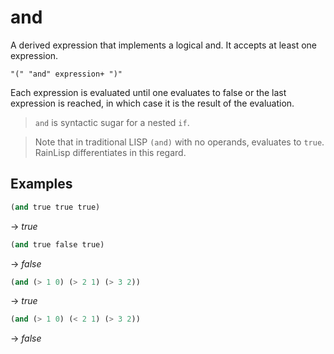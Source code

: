 # and
A derived expression that implements a logical and. It accepts at least one expression.
```
"(" "and" expression+ ")"
```
Each expression is evaluated until one evaluates to false or the last expression is reached, in which case it is the result of the evaluation.

> `and` is syntactic sugar for a nested `if`.

> Note that in traditional LISP `(and)` with no operands, evaluates to `true`. RainLisp differentiates in this regard.

## Examples
```scheme
(and true true true)
```
-> *true*

```scheme
(and true false true)
```
-> *false*

```scheme
(and (> 1 0) (> 2 1) (> 3 2))
```
-> *true*

```scheme
(and (> 1 0) (< 2 1) (> 3 2))
```
-> *false*